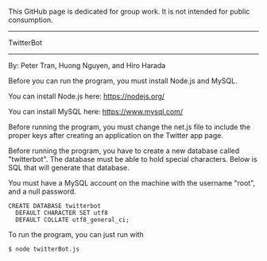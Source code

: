 This GitHub page is dedicated for group work. It is not
intended for public consumption.
__________

TwitterBot
__________

By: Peter Tran, Huong Nguyen, and Hiro Harada

Before you can run the program, you must install Node.js and MySQL.

You can install Node.js here:
https://nodejs.org/

You can install MySQL here:
https://www.mysql.com/



Before running the program, you must change the net.js file to include
the proper keys after creating an application on the Twitter app page.

Before running the program, you have to create a new database
called "twitterbot". The database must be able to hold special
characters. Below is SQL that will generate that database.

You must have a MySQL account on the machine with the username 
"root", and a null password.

````
CREATE DATABASE twitterbot
  DEFAULT CHARACTER SET utf8
  DEFAULT COLLATE utf8_general_ci;
````

To run the program, you can just run with 

````
$ node twitterBot.js
````